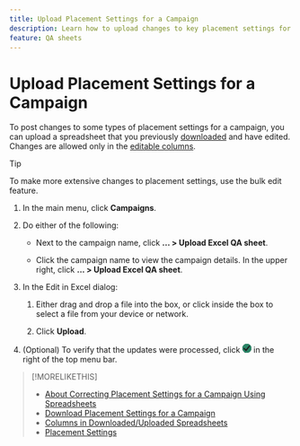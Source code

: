 ```yaml
---
title: Upload Placement Settings for a Campaign
description: Learn how to upload changes to key placement settings for a campaign using Excel QA spreadsheets.
feature: QA sheets
---
```


# Upload Placement Settings for a Campaign

To post changes to some types of placement settings for a campaign, you can upload a spreadsheet that you previously [downloaded](qa-sheet-download.md) and have edited. Changes are allowed only in the [editable columns](qa-sheet-columns.md).

>[!TIP]
>
>To make more extensive changes to placement settings, use the bulk edit feature.<!-- add link once we have help on it -->

1. In the main menu, click **Campaigns**.

1. Do either of the following:

   * Next to the campaign name, click **... > Upload Excel QA sheet**.

   * Click the campaign name to view the campaign details. In the upper right, click **... > Upload Excel QA sheet**.

1. In the Edit in Excel dialog:

    1. Either drag and drop a file into the box, or click inside the box to select a file from your device or network.

    1. Click **Upload**.
    
1. (Optional) To verify that the updates were processed, click ![Jobs](/help/dsp/assets/downloads.png) in the right of the top menu bar.

>[!MORELIKETHIS]
>
>* [About Correcting Placement Settings for a Campaign Using Spreadsheets](qa-about.md)
>* [Download Placement Settings for a Campaign](qa-sheet-download.md)
>* [Columns in Downloaded/Uploaded Spreadsheets](qa-sheet-columns.md)
>* [Placement Settings](/help/dsp/campaign-management/placements/placement-settings.md)
